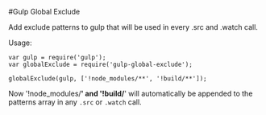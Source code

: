 #Gulp Global Exclude


Add exclude patterns to gulp that will be used in every .src and .watch call.

Usage:

    var gulp = require('gulp');
    var globalExclude = require('gulp-global-exclude');
    
    globalExclude(gulp, ['!node_modules/**', '!build/**']);
Now '!node_modules/**' and '!build/**' will automatically be appended to the
patterns array in any ```.src``` or ```.watch``` call.
